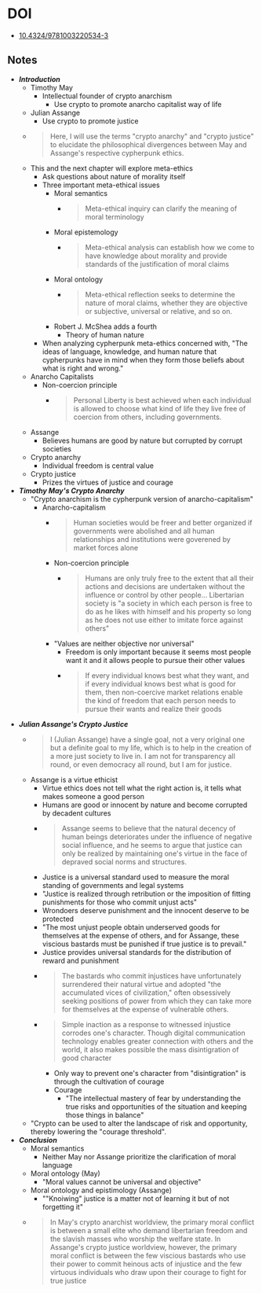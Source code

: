 # DOI
- [10.4324/9781003220534-3](https://www.taylorfrancis.com/chapters/mono/10.4324/9781003220534-3/cypherpunk-meta-ethics-patrick-anderson)

## Notes
- ***Introduction***
	- Timothy May
		- Intellectual founder of crypto anarchism
			- Use crypto to promote anarcho capitalist way of life
	- Julian Assange
		- Use crypto to promote justice
	- > Here, I will use the terms "crypto anarchy" and "crypto justice" to elucidate the philosophical divergences between May and Assange's respective cypherpunk ethics.
	- This and the next chapter will explore meta-ethics
		- Ask questions about nature of morality itself
		- Three important meta-ethical issues
			- Moral semantics
				- > Meta-ethical inquiry can clarify the meaning of moral terminology
			- Moral epistemology
				- > Meta-ethical analysis can establish how we come to have knowledge about morality and provide standards of the justification of moral claims
			- Moral ontology
				- > Meta-ethical reflection seeks to determine the nature of moral claims, whether they are objective or subjective, universal or relative, and so on.
			- Robert J. McShea adds a fourth
				- Theory of human nature
		- When analyzing cypherpunk meta-ethics concerned with, "The ideas of language, knowledge, and human nature that cypherpunks have in mind when they form those beliefs about what is right and wrong."
	- Anarcho Capitalists
		- Non-coercion principle
			- > Personal Liberty is best achieved when each individual is allowed to choose what kind of life they live free of coercion from others, including governments.
	- Assange
		- Believes humans are good by nature but corrupted by corrupt societies
	- Crypto anarchy
		- Individual freedom is central value
	- Crypto justice
		- Prizes the virtues of justice and courage
- ***Timothy May's Crypto Anarchy***
	- "Crypto anarchism is the cypherpunk version of anarcho-capitalism"
		- Anarcho-capitalism
			- > Human societies would be freer and better organized if governments were abolished and all human relationships and institutions were goverened by market forces alone
			- Non-coercion principle
				- > Humans are only truly free to the extent that all their actions and decisions are undertaken without the influence or control by other people... Libertarian society is "a society in which each person is free to do as he likes with himself and his property so long as he does not use either to imitate force against others"
			- "Values are neither objective nor universal"
				- Freedom is only important because it seems most people want it and it allows people to pursue their other values
				- > If every individual knows best what they want, and if every individual knows best what is good for them, then non-coercive market relations enable the kind of freedom that each person needs to pursue their wants and realize their goods
- ***Julian Assange's Crypto Justice***
	- > I (Julian Assange) have a single goal, not a very original one but a definite goal to my life, which is to help in the creation of a more just society to live in. I am not for transparency all round, or even democracy all round, but I am for justice.
	- Assange is a virtue ethicist
		- Virtue ethics does not tell what the right action is, it tells what makes someone a good person
		- Humans are good or innocent by nature and become corrupted by decadent cultures
		- > Assange seems to believe that the natural decency of human beings deteriorates under the influence of negative social influence, and he seems to argue that justice can only be realized by maintaining one's virtue in the face of depraved social norms and structures.
		- Justice is a universal standard used to measure the moral standing of governments and legal systems
		- "Justice is realized through retribution or the imposition of fitting punishments for those who commit unjust acts"
		- Wrondoers deserve punishment and the innocent deserve to be protected
		- "The most unjust people obtain underserved goods for themselves at the expense of others, and for Assange, these viscious bastards must be punished if true justice is to prevail."
		- Justice provides universal standards for the distribution of reward and punishment
		- >The bastards who commit injustices have unfortunately surrendered their natural virtue and adopted "the accumulated vices of civilization," often obsessively seeking positions of power from which they can take more for themselves at the expense of vulnerable others.
		- >Simple inaction as a response to witnessed injustice corrodes one's character. Though digital communication technology enables greater connection with others and the world, it also makes possible the mass disintigration of good character
			- Only way to prevent one's character from "disintigration" is through the cultivation of courage
			- Courage
				- "The intellectual mastery of fear by understanding the true risks and opportunities of the situation and keeping those things in balance"
	- "Crypto can be used to alter the landscape of risk and opportunity, thereby lowering the "courage threshold".
- ***Conclusion***
	- Moral semantics
		- Neither May nor Assange prioritize the clarification of moral language
	- Moral ontology (May)
		- "Moral values cannot be universal and objective"
	- Moral ontology and epistimology (Assange)
		- ""Knoiwing" justice is a matter not of learning it but of not forgetting it"
	- > In May's crypto anarchist worldview, the primary moral conflict is between a small elite who demand libertarian freedom and the slavish masses who worship the welfare state. In Assange's crypto justice worldview, however, the primary moral conflict is between the few viscious bastards who use their power to commit heinous acts of injustice and the few virtuous individuals who draw upon their courage to fight for true justice